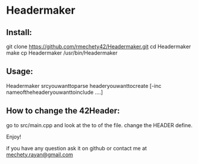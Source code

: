 # Headermaker


## Install:
  git clone https://github.com/rmechety42/Headermaker.git
  cd Headermaker
  make
  cp Headermaker /usr/bin/Headermaker



## Usage:

  Headermaker srcyouwanttoparse headeryouwanttocreate [-inc nameoftheheaderyouwanttoinclude ....]
 
## How to change the 42Header:
  go to src/main.cpp and look at the to of the file. change the HEADER define.
  
  
  
Enjoy! 

if you have any question ask it on github or contact me at mechety.rayan@gmail.com
